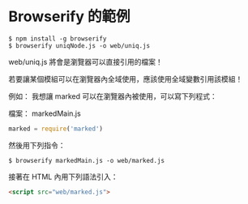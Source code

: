 # Browserify 的範例

```
$ npm install -g browserify
$ browserify uniqNode.js -o web/uniq.js
```

web/uniq.js 將會是瀏覽器可以直接引用的檔案！

若要讓某個模組可以在瀏覽器內全域使用，應該使用全域變數引用該模組！

例如： 我想讓 marked 可以在瀏覽器內被使用，可以寫下列程式：

檔案： markedMain.js

```js
marked = require('marked')
```

然後用下列指令：

```
$ browserify markedMain.js -o web/marked.js
```

接著在 HTML 內用下列語法引入：

```html
<script src="web/marked.js">

```

